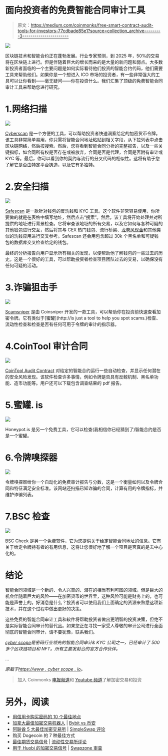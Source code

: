 # 面向投资者的免费智能合同审计工具

> 原文：<https://medium.com/coinmonks/free-smart-contract-audit-tools-for-investors-77cdbade85e1?source=collection_archive---------3----------------------->

![](img/6c75275fad0c4d26d23f74b9316ddfda.png)

区块链技术和智能合约正在蓬勃发展。行业专家预测，到 2025 年，50%的交易将在区块链上进行。但是伴随着巨大的增长而来的是大量的新问题和弱点。大多数新投资者面临的一个主要问题是如何实际看待他们投资的智能合约代码，他们需要工具来帮助他们。如果你是一个想进入 ICO 市场的投资者，有一些非常强大的工具可以让你看到——毫无疑问——你在投资什么。我们汇集了顶级的免费智能合同审计工具来帮助您进行研究。

# 1.网络扫描

![](img/5bf13732165ce36166c372f106d08fdd.png)

[Cyberscan](https://www.coinscope.co/cyberscan) 是一个方便的工具，可以帮助投资者快速洞察给定的加密货币令牌。该工具非常简单易用，你只需将智能合同地址粘贴到相关字段，从下拉列表中点击区块链网络，然后按搜索。然后，您将看到智能合同分析的完整报告，以及一些关键指标，如合同所有权是否存在或被放弃，合同是否是代理，合同是否附有审计或 KYC 等。最后，你可以看到你的契约与流行的分叉代码的相似性。这将有助于您了解它是否由特定平台铸造，以及它有多独特。

# 2.安全扫描

![](img/341f93fb0a59ba12c7d866f74f6bc970.png)

[Safescan](https://www.coinscope.co/safescan) 是一款针对钱包的反洗钱和 KYC 工具。这个软件非常容易使用，你所要做的就是在表格中填写地址，然后点击“搜索”。然后，该工具将开始处理并对所提供的地址进行背景检查。它将审查该地址的所有交易，以及它如何与各种可疑的其他钱包进行交互，然后将其与 CEX 热门钱包、流行桥梁、[龙卷风现金](https://tornado.cash/)和其他类似的洗钱应用进行交叉参考。Safescan 还会用包含超过 30k 个黑名单和可疑钱包的数据库交叉检查给定的钱包。

最终的分析报告向用户显示所有相关的发现，以便帮助他了解钱包的一些过去的历史。这是一个很好的工具，可以帮助投资者检查项目团队过去的交易，以确保没有任何可疑的活动。

# 3.诈骗狙击手

![](img/2c526c33f84195cafcf7829137c90e76.png)

[Scamsniper](https://scamsniper.net/) 是由 Coinsniper 开发的一款工具，可以帮助你在投资前快速查看加密令牌。它有类似于[蜜罐](http://is just a tool to help you spot scams.)检查、流动性检查和检查是否有任何可用于令牌的审计的指示器。

# 4.CoinTool 审计合同

![](img/96e8c9f06ce5157c32f9289cf392f31a.png)

[CoinTool Audit Contract](https://cointool.app/audit) 对给定的智能合约运行一些自动检查，并显示任何潜在的安全风险发现。该软件检查许多事情，例如令牌是否具有反鲸机制、黑名单功能、造币功能等。用户还可以下载包含调查结果的 pdf 报告。

# 5.蜜罐. is

![](img/2173cd438955314686da30862a492ff2.png)

Honeypot.is 是另一个免费工具，它可以检查(我相信你已经猜到了)智能合约是否是一个蜜罐。

# 6.令牌嗅探器

![](img/7bb738c2436fd5e117f52024f8d4d19a.png)

令牌嗅探器给你一个自动化的免费审计报告与分数，这是一个衡量如何以及令牌合同和特征满足安全标准。该网站还扫描已知诈骗的合同，计算有用的令牌指标，并维护诈骗列表。

# 7.BSC 检查

![](img/e306937e50bdce5b07e3f1dabcbdcc24.png)

BSC Check 是另一个免费软件，它为您提供关于给定智能合同地址的信息。它有关于给定令牌持有者的有用信息，这将让您很好地了解一个项目是否真的是去中心化的。

# 结论

智能合同领域是一个新的、令人兴奋的、潜在的相当有利可图的领域。但是巨大的机会伴随着巨大的风险——在加密货币的世界里，这种风险可能是财务上的，也可能是声誉上的。好消息是什么？投资者可以使用我们上面确定的资源来熟悉这项新技术，并在这个过程中做出更好的决策。

这些免费的智能合同审计工具和软件将帮助投资者做出更明智的投资决策，但绝不是实际智能合同审计的替代品。如果您正在寻找一家受人尊敬的审计公司进行全面彻底的智能合同审计，请不要犹豫，联系我们。

[*cyber scope*](https://www.cyberscope.io/)*是密码行业领先的智能合同审计& KYC 公司之一，已经审计了 500 多个区块链项目和 NFT。所有主要发射台的官方合作伙伴。*

…

*原载于*[*https://www . cyber scope . io*](https://www.cyberscope.io/)*。*

> 加入 Coinmonks [电报频道](https://t.me/coincodecap)和 [Youtube 频道](https://www.youtube.com/c/coinmonks/videos)了解加密交易和投资

# 另外，阅读

*   [用信用卡购买密码的 10 个最佳地点](https://coincodecap.com/buy-crypto-with-credit-card)
*   [加拿大最佳加密交易机器人](https://coincodecap.com/5-best-crypto-trading-bots-in-canada) | [Bybit vs 币安](https://coincodecap.com/bybit-binance-moonxbt)
*   [阿联酋 5 大最佳加密交易所](https://coincodecap.com/best-crypto-exchanges-in-uae) | [SimpleSwap 评论](https://coincodecap.com/simpleswap-review)
*   购买 Dogecoin 的 7 种最佳方式
*   [最佳期货交易信号](https://coincodecap.com/futures-trading-signals) | [流动性交易所评论](https://coincodecap.com/liquid-exchange-review)
*   [用于 Huobi 的加密交易信号](https://coincodecap.com/huobi-crypto-trading-signals) | [Swapzone 审查](/coinmonks/swapzone-review-crypto-exchange-data-aggregator-e0ad78e55ed7)